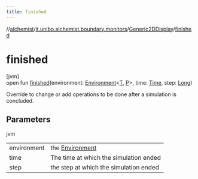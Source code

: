 ```yaml
---
title: finished
---
```

//[alchemist](../../../index.html)/[it.unibo.alchemist.boundary.monitors](../index.html)/[Generic2DDisplay](index.html)/[finished](finished.html)



# finished



[jvm]\
open fun [finished](finished.html)(environment: [Environment](../../it.unibo.alchemist.model.interfaces/-environment/index.html)<[T](../../it.unibo.alchemist.boundary.gui.effects/-function-drawer/draw-function.html), [P](../../it.unibo.alchemist.boundary.wormhole.implementation/-wormhole-swing/index.html)>, time: [Time](../../it.unibo.alchemist.model.interfaces/-time/index.html), step: [Long](https://kotlinlang.org/api/latest/jvm/stdlib/kotlin/-long/index.html))



Override to change or add operations to be done after a simulation is concluded.



## Parameters


jvm

| | |
|---|---|
| environment | the [Environment](../../it.unibo.alchemist.model.interfaces/-environment/index.html) |
| time | The time at which the simulation ended |
| step | the step at which the simulation ended |




